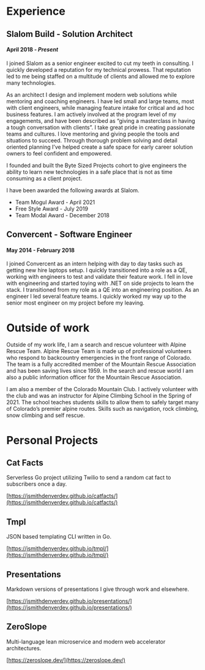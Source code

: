 # Experience

## Slalom Build - Solution Architect

#### April 2018 - _Present_

I joined Slalom as a senior engineer excited to cut my teeth in consulting. I quickly developed a reputation for my technical prowess. That reputation led to me being staffed on a multitude of clients and allowed me to explore many technologies.

As an architect I design and implement modern web solutions while mentoring and coaching engineers. I have led small and large teams, most with client engineers, while managing feature intake for critical and ad hoc business features. I am actively involved at the program level of my engagements, and have been described as “giving a masterclass in having a tough conversation with clients”. I take great pride in creating passionate teams and cultures. I love mentoring and giving people the tools and situations to succeed. Through thorough problem solving and detail oriented planning I’ve helped create a safe space for early career solution owners to feel confident and empowered.

I founded and built the Byte Sized Projects cohort to give engineers the ability to learn new technologies in a safe place that is not as time consuming as a client project.

I have been awarded the following awards at Slalom.
- Team Mogul Award - April 2021
- Free Style Award - July 2019
- Team Modal Award - December 2018

## Convercent - Software Engineer

#### May 2014 - February 2018

I joined Convercent as an intern helping with day to day tasks such as getting new hire laptops setup. I quickly transitioned into a role as a QE, working with engineers to test and validate their feature work. I fell in love with engineering and started toying with .NET on side projects to learn the stack. I transitioned from my role as a QE into an engineering position. As an engineer I led several feature teams. I quickly worked my way up to the senior most engineer on my project before my leaving.

# Outside of work

Outside of my work life, I am a search and rescue volunteer with Alpine Rescue Team. Alpine Rescue Team is made up of professional volunteers who respond to backcountry emergencies in the front range of Colorado. The team is a fully accredited member of the Mountain Rescue Association and has been saving lives since 1959. In the search and rescue world I am also a public information officer for the Mountain Rescue Association.

I am also a member of the Colorado Mountain Club. I actively volunteer with the club and was an instructor for Alpine Climbing School in the Spring of 2021. The school teaches students skills to allow them to safely target many of Colorado’s premier alpine routes. Skills such as navigation, rock climbing, snow climbing and self rescue.

# Personal Projects

## Cat Facts

Serverless Go project utilizing Twilio to send a random cat fact to subscribers once a day.

[https://jsmithdenverdev.github.io/catfacts/](https://jsmithdenverdev.github.io/catfacts/)

## Tmpl

JSON based templating CLI written in Go.

[https://jsmithdenverdev.github.io/tmpl/](https://jsmithdenverdev.github.io/tmpl/)

## Presentations

Markdown versions of presentations I give through work and elsewhere.

[https://jsmithdenverdev.github.io/presentations/](https://jsmithdenverdev.github.io/presentations/)

## ZeroSlope

Multi-language lean microservice and modern web accelerator architectures.

[https://zeroslope.dev/](https://zeroslope.dev/)
